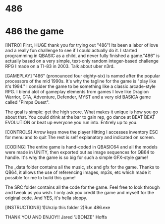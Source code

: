 # 486
486 the game
=================================================================================================

[INTRO]
First, HUGE thank you for trying out "486"! Its been a labor of love and a really fun challenge
to see if I could actually do it. I started programming in QBASIC as a child, and never fully
finished a game."486" is actually based on a very simple, text-only  random integer-based 
challenge RPG I made on a TI-83 in 2003. Talk about uber n3rd.     

[GAMEPLAY]
"486" (pronounced four eighty-six) is named after the popular processors of the mid 1990s. 
It's why the tagline for the game is "play like it's 1994." I consider the game to be something
like a classic arcade-style RPG. I blend alot of gameplay elements from games I love like
Dragion Warrior, GTA, Adventure, Defender, MYST and a very old BASICA game called "Pimps Quest".   

The goal is simple: get the high score.
What makes it unique is how you go about that. You could drink at the bar to gain rep, go dance
at BEAT BEAT EVOLUTION or beat up everyone you run into. Entirely up to you.    


[CONTROLS]
Arrow keys move the player
Hitting I accesses inventory 
ESC for menu and to quit
The rest is self explanatory and indicated on screen.


[CODING]
The entire game is hand-coded in QBASIC64 and all the models 
were made in UNITY, then exported out as image sequences for QB64 to handle. It's why the game
is so big for such a simple GFX-style game! 
 
The _data folder contains all the music, sfx and gfx for the game. 
Thanks to QB64, it allows the use of referencing images, mp3s, etc which made it possible
for me to build this game! 

The SRC folder contains all the code for the game. Feel free to look through and tweak as you
wish. I only ask you credit the game and myself for the original code. And YES, it's hella
sloppy. 

[INSTRUCTIONS]
1)Unzip this folder
2)Run 486.exe


THANK YOU AND ENJOY!!
Jared "JBONZE" Hoffa

  
